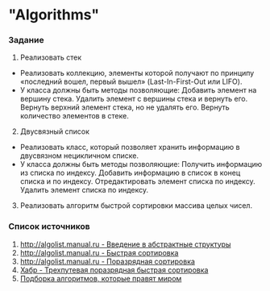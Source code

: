 # "Algorithms"

### Задание
 1. Реализовать стек 
 * Реализовать коллекцию, элементы которой получают по принципу «последний вошел, первый вышел» (Last-In-First-Out или LIFO).
 * У класса должны быть методы позволяющие:
 Добавить элемент на вершину стека.
 Удалить элемент с вершины стека и вернуть его.
 Вернуть верхний элемент стека, но не удалять его.
 Вернуть количество элементов в стеке.
 2. Двусвязный список
 * Реализовать класс, который позволяет хранить информацию в двусвязном нецикличном списке.
 * У класса должны быть методы позволяющие:
 Получить информацию из списка по индексу.
 Добавить информацию в список в конец списка и по индексу.
 Отредактировать элемент списка по индексу.
 Удалить элемент списка по индексу.
 3. Реализовать алгоритм быстрой сортировки массива целых чисел.
 
### Список источников
1. [http://algolist.manual.ru - Введение в абстрактные структуры](http://algolist.manual.ru/ds/basic/index.php)
2. [http://algolist.manual.ru - Быстрая сортировка](http://algolist.manual.ru/sort/quick_sort.php)
3. [http://algolist.manual.ru - Поразрядная сортировка](http://algolist.manual.ru/sort/radix_sort.php)
4. [Хабр - Трехпутевая поразрядная быстрая сортировка](https://habr.com/ru/post/268261)
5. [Подборка алгоритмов, которые правят миром](https://tproger.ru/translations/algoritms-rulling-world/)
